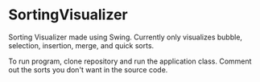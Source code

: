 # SortingVisualizer

Sorting Visualizer made using Swing.
Currently only visualizes bubble, selection, insertion, merge, and quick sorts.

To run program, clone repository and run the application class.
Comment out the sorts you don't want in the source code.
